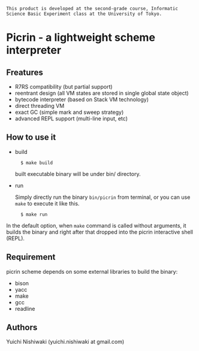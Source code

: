 
	This product is developed at the second-grade course, Informatic Science Basic Experiment class at the University of Tokyo.

# Picrin - a lightweight scheme interpreter

## Freatures

- R7RS compatibility (but partial support)
- reentrant design (all VM states are stored in single global state object)
- bytecode interpreter (based on Stack VM technology)
- direct threading VM
- exact GC (simple mark and sweep strategy)
- advanced REPL support (multi-line input, etc)

## How to use it

- build

		$ make build

	built executable binary will be under bin/ directory.

- run

	Simply directly run the binary `bin/picrin` from terminal, or you can use `make` to execute it like this.

		$ make run
	
In the default option, when `make` command is called without arguments, it builds the binary and right after that dropped into the picrin interactive shell (REPL).

## Requirement

picrin scheme depends on some external libraries to build the binary:

- bison
- yacc
- make
- gcc
- readline

## Authors

Yuichi Nishiwaki (yuichi.nishiwaki at gmail.com)
